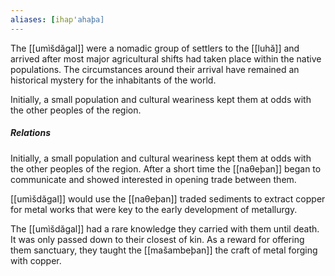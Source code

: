 ```yaml
---
aliases: [ihap'ahaþa]
---
```



The [[umìšdăgal]] were a nomadic group of settlers to the [[luhă]] and arrived after most major agricultural shifts had taken place within the native populations. The circumstances around their arrival have remained an historical mystery for the inhabitants of the world. 

Initially, a small population and cultural weariness kept them at odds with the other peoples of the region.

##### Relations
Initially, a small population and cultural weariness kept them at odds with the other peoples of the region. After a short time the [[naθeþan]] began to communicate and showed interested in opening trade between them.

[[umìšdăgal]] would use the [[naθeþan]] traded sediments to extract copper for metal works that were key to the early development of metallurgy. 

The [[umìšdăgal]] had a rare knowledge they carried with them until death. It was only passed down to their closest of kin. As a reward for offering them sanctuary, they taught the [[mašambeþan]] the craft of metal forging with copper. 